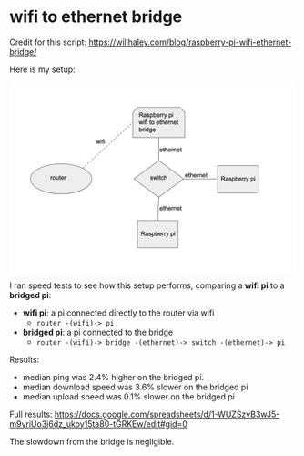 # wifi to ethernet bridge
Credit for this script: https://willhaley.com/blog/raspberry-pi-wifi-ethernet-bridge/

Here is my setup:

<img src="setup.png" alt="wifi to ethernet bridge setup diagram" width="800">


I ran speed tests to see how this setup performs, comparing a **wifi pi** to a **bridged pi**:

* **wifi pi**: a pi connected directly to the router via wifi
    * `router -(wifi)-> pi`
* **bridged pi**: a pi connected to the bridge
    * `router -(wifi)-> bridge -(ethernet)-> switch -(ethernet)-> pi`

Results:
* median ping was 2.4% higher on the bridged pi.
* median download speed was 3.6% slower on the bridged pi
* median upload speed was 0.1% slower on the bridged pi

Full results: https://docs.google.com/spreadsheets/d/1-WUZSzvB3wJ5-m9yriUo3j6dz_ukoy15ta80-tGRKEw/edit#gid=0

The slowdown from the bridge is negligible.
